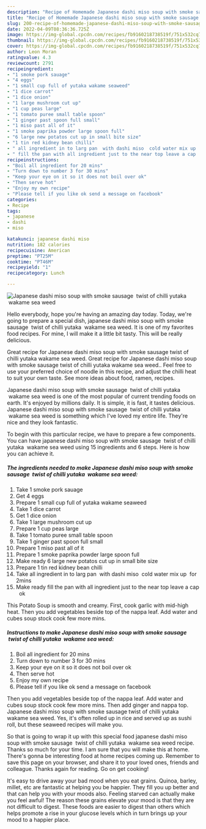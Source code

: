 ```yaml
---
description: "Recipe of Homemade Japanese dashi miso soup with smoke sausage  twist of chilli yutaka  wakame sea weed"
title: "Recipe of Homemade Japanese dashi miso soup with smoke sausage  twist of chilli yutaka  wakame sea weed"
slug: 200-recipe-of-homemade-japanese-dashi-miso-soup-with-smoke-sausage-twist-of-chilli-yutaka-wakame-sea-weed
date: 2022-04-09T08:36:36.725Z
image: https://img-global.cpcdn.com/recipes/fb9160218738519f/751x532cq70/japanese-dashi-miso-soup-with-smoke-sausage-twist-of-chilli-yutaka-wakame-sea-weed-recipe-main-photo.jpg
thumbnail: https://img-global.cpcdn.com/recipes/fb9160218738519f/751x532cq70/japanese-dashi-miso-soup-with-smoke-sausage-twist-of-chilli-yutaka-wakame-sea-weed-recipe-main-photo.jpg
cover: https://img-global.cpcdn.com/recipes/fb9160218738519f/751x532cq70/japanese-dashi-miso-soup-with-smoke-sausage-twist-of-chilli-yutaka-wakame-sea-weed-recipe-main-photo.jpg
author: Leon Moran
ratingvalue: 4.3
reviewcount: 2791
recipeingredient:
- "1 smoke pork sauage"
- "4 eggs"
- "1 small cup full of yutaka wakame seaweed"
- "1 dice carrot"
- "1 dice onion"
- "1 large mushroom cut up"
- "1 cup peas large"
- "1 tomato puree small table spoon"
- "1 ginger past spoon full small"
- "1 miso past all of it"
- "1 smoke paprika powder large spoon full"
- "6 large new potatos cut up in small bite size"
- "1 tin red kidney bean chilli"
- " all ingredient in to larg pan  with dashi miso  cold water mix up  for 2mins"
- " fill the pan with all ingredient just to the near top leave a cap   ok"
recipeinstructions:
- "Boil all ingredient for 20 mins"
- "Turn down to number 3 for 30 mins"
- "Keep your eye on it so it does not boil over ok"
- "Then serve hot"
- "Enjoy my own recipe"
- "Please tell if you like ok send a message on facebook"
categories:
- Recipe
tags:
- japanese
- dashi
- miso

katakunci: japanese dashi miso 
nutrition: 182 calories
recipecuisine: American
preptime: "PT25M"
cooktime: "PT46M"
recipeyield: "1"
recipecategory: Lunch

---
```



![Japanese dashi miso soup with smoke sausage  twist of chilli yutaka  wakame sea weed](https://img-global.cpcdn.com/recipes/fb9160218738519f/751x532cq70/japanese-dashi-miso-soup-with-smoke-sausage-twist-of-chilli-yutaka-wakame-sea-weed-recipe-main-photo.jpg)

Hello everybody, hope you're having an amazing day today. Today, we're going to prepare a special dish, japanese dashi miso soup with smoke sausage  twist of chilli yutaka  wakame sea weed. It is one of my favorites food recipes. For mine, I will make it a little bit tasty. This will be really delicious.

Great recipe for Japanese dashi miso soup with smoke sausage twist of chilli yutaka wakame sea weed. Great recipe for Japanese dashi miso soup with smoke sausage twist of chilli yutaka wakame sea weed.. Feel free to use your preferred choice of noodle in this recipe, and adjust the chilli heat to suit your own taste. See more ideas about food, ramen, recipes.

Japanese dashi miso soup with smoke sausage  twist of chilli yutaka  wakame sea weed is one of the most popular of current trending foods on earth. It's enjoyed by millions daily. It is simple, it is fast, it tastes delicious. Japanese dashi miso soup with smoke sausage  twist of chilli yutaka  wakame sea weed is something which I've loved my entire life. They're nice and they look fantastic.


To begin with this particular recipe, we have to prepare a few components. You can have japanese dashi miso soup with smoke sausage  twist of chilli yutaka  wakame sea weed using 15 ingredients and 6 steps. Here is how you can achieve it.

<!--inarticleads1-->

##### The ingredients needed to make Japanese dashi miso soup with smoke sausage  twist of chilli yutaka  wakame sea weed:

1. Take 1 smoke pork sauage
1. Get 4 eggs
1. Prepare 1 small cup full of yutaka wakame seaweed
1. Take 1 dice carrot
1. Get 1 dice onion
1. Take 1 large mushroom cut up
1. Prepare 1 cup peas large
1. Take 1 tomato puree small table spoon
1. Take 1 ginger past spoon full small
1. Prepare 1 miso past all of it
1. Prepare 1 smoke paprika powder large spoon full
1. Make ready 6 large new potatos cut up in small bite size
1. Prepare 1 tin red kidney bean chilli
1. Take  all ingredient in to larg pan  with dashi miso  cold water mix up  for 2mins
1. Make ready  fill the pan with all ingredient just to the near top leave a cap   ok


This Potato Soup is smooth and creamy. First, cook garlic with mid-high heat. Then you add vegetables beside top of the nappa leaf. Add water and cubes soup stock cook few more mins. 

<!--inarticleads2-->

##### Instructions to make Japanese dashi miso soup with smoke sausage  twist of chilli yutaka  wakame sea weed:

1. Boil all ingredient for 20 mins
1. Turn down to number 3 for 30 mins
1. Keep your eye on it so it does not boil over ok
1. Then serve hot
1. Enjoy my own recipe
1. Please tell if you like ok send a message on facebook


Then you add vegetables beside top of the nappa leaf. Add water and cubes soup stock cook few more mins. Then add ginger and nappa top. Japanese dashi miso soup with smoke sausage twist of chilli yutaka wakame sea weed. Yes, it&#39;s often rolled up in rice and served up as sushi roll, but these seaweed recipes will make you. 

So that is going to wrap it up with this special food japanese dashi miso soup with smoke sausage  twist of chilli yutaka  wakame sea weed recipe. Thanks so much for your time. I am sure that you will make this at home. There's gonna be interesting food at home recipes coming up. Remember to save this page on your browser, and share it to your loved ones, friends and colleague. Thanks again for reading. Go on get cooking!

It's easy to drive away your bad mood when you eat grains. Quinoa, barley, millet, etc are fantastic at helping you be happier. They fill you up better and that can help you with your moods also. Feeling starved can actually make you feel awful! The reason these grains elevate your mood is that they are not difficult to digest. These foods are easier to digest than others which helps promote a rise in your glucose levels which in turn brings up your mood to a happier place.
